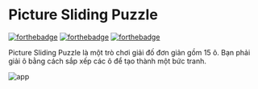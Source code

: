 # Picture Sliding Puzzle

[![forthebadge](https://forthebadge.com/images/badges/built-with-love.svg)](https://forthebadge.com)
[![forthebadge](https://forthebadge.com/images/badges/built-with-swag.svg)](https://forthebadge.com)
[![forthebadge](https://forthebadge.com/images/badges/made-with-python.svg)](https://forthebadge.com)

Picture Sliding Puzzle là một trò chơi giải đố đơn giản gồm 15 ô. Bạn phải giải ô bằng cách sắp xếp các ô để tạo thành một bức tranh.

![app](https://github.com/user-attachments/assets/4f6f1d53-146c-4961-b1e1-215ce8b11d7d)
